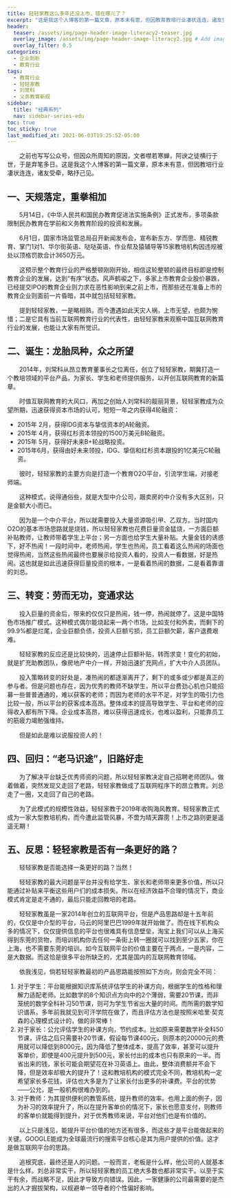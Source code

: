 ```yaml
---
title: 轻轻家教这么多年还没上市，错在哪儿了？
excerpt: "这是我这个人博客的第一篇文章，原本未有意，但因教育教培行业凄状连连，诸友受牵，略抒己见。"
header:
  teaser: /assets/img/page-header-image-literacy2-teaser.jpg
  overlay_image: /assets/img/page-header-image-literacy2.jpg # Add image post (optional)
  overlay_filter: 0.5
categories:
  - 企业剖析
  - 教育行业
tags: 
  - 教育行业
  - 轻轻家教
  - 刘常科
  - 义务教育新规
sidebar:
  title: "经典系列"
  nav: sidebar-series-edu
toc: true
toc_sticky: true
last_modified_at: 2021-06-03T19:25:52-05:00
---
```


&emsp;&emsp;之前也写写公众号，但因众所周知的原因，文者噤若寒蝉，阿谀之徒横行于世，于是弃笔多日。这是我这个人博客的第一篇文章，原本未有意，但因教培行业凄状连连，诸友受牵，略抒己见。

## 一、天规落定，重拳相加

&emsp;&emsp;5月14日，《中华人民共和国民办教育促进法实施条例》正式发布，多项条款限制民办教育在学前和义务教育阶段的投资和发展。

&emsp;&emsp;6月1日，国家市场监管总局召开新闻发布会，宣布新东方、学而思、精锐教育、掌门1对1、华尔街英语、哒哒英语、作业帮及猿辅导等15家教培机构因违规被处以顶格罚款合计3650万元。

&emsp;&emsp;这预示整个教育行业的严格整顿刚刚开始，相信这轮整顿的最终目标即是控制教育企业的发展，达到“有序”状态。风声鹤唳之下，多家上市教育企业股价暴跌，已经提交IPO的教育企业则力求在恶性影响到来之前上市，而那些还在准备上市的教育企业则面前一片昏暗，其中就包括轻轻家教。

&emsp;&emsp;提到轻轻家教，一是略相熟，而今遭遇如此天灾人祸，上市无望，也颇为惋惜；二是它具有当前互联网教育行业的代表性，由轻轻家教来观察中国互联网教育行业的发展，也能让大家有所觉识。

## 二、诞生：龙胎凤种，众之所望

&emsp;&emsp;2014年，刘常科从昂立教育董事长之位离任，创立了轻轻家教，期冀打造一个教培领域的平台产品，为家长、学生和老师提供服务，以开创互联网教育的新篇章。

&emsp;&emsp;时值互联网教育的大风口，再加之创始人刘常科的靓丽背景，轻轻家教成为众望所期，迅速获得资本市场的认可，短短一年之内获得4轮融资：

- 2015年 2月，获得IDG资本与挚信资本的A轮融资。
- 2015年 4月，获得红杉资本领投的1500万美元B轮融资。
- 2015年 5月，获得好未来B+轮战略投资。
- 2015年6月，获得由好未来领投，IDG、挚信和红杉资本跟投的1亿美元C轮融资。

&emsp;&emsp;彼时，轻轻家教的主要方向是打造一个教育O2O平台，引流学生端，对接老师端。

&emsp;&emsp;这种模式，说得通俗些，就是大型中介公司，跟卖房的中介没有多大区别，只是金额大小而已。

&emsp;&emsp;因为是一个中介平台，所以就需要投入大量资源吸引甲、乙双方。当时国内O2O的基本市场思路就是烧钱，所以轻轻家教也花费巨量资金猛烧，一方面巨额补贴教师，让教师带着学生上平台；另一方面也给学生大量补贴。大量金钱的诱惑下，好不热闹！一段时间中，老师热闹，学生也热闹，员工看着这么热闹的场面也觉得热闹，当然这些热闹最终也要展示给投资人看的，投资人一看数据，好是热闹。这也就是如此迅速获得巨量投资的根本，一是看着热闹的数据，二是看着靠谱的刘总。

## 三、转变：劳而无功，变通求达

&emsp;&emsp;投入巨量的资金后，带来的仅仅只是热闹，钱一停，热闹就停了。这是中国特色市场推广模式。这种模式偶尔能烧起来一两个市场，比如支付和外卖，而剩下的99.9%都是烂尾，企业巨额负债，投资人巨额亏损，员工巨额欠薪，客户退费艰难。

&emsp;&emsp;轻轻家教的反应还是比较快的，迅速停止巨额补贴，转而求变！变化的初始，就是扩充助教团队，像房地产中介一样，开始迅速扩充网点，扩大中介人员团队。

&emsp;&emsp;投入策略转变的好处是，凑热闹的都逐渐离开了，剩下的或多或少都是真正的参与者。但是问题也存在，因为优秀的教师不缺学生，所以平台费劲心机也只能招募一些普普通通的，难以获客的老师；而因为老师的水平不足，对学生的吸引力也比较一般，所以平台的获客成本高昂。整体成本的提高导致学生、平台和老师的应得收入都有所下降。企业成本高昂，难以获得迅速成长，也难以盈利，只能靠员工的筋疲力竭勉强维持。

&emsp;&emsp;但是如此是难以说服投资人的！

## 四、回归：“老马识途”，旧路好走

&emsp;&emsp;为了解决平台缺乏优秀师资的问题，所以轻轻家教决定自己招聘老师团队。做着做着，突然发现又走回了老路，轻轻家教做成了互联网程序下的昂立教育。刘总走了一圈，又走回了自己的老路。

&emsp;&emsp;为了此模式的规模性效益，轻轻家教于2019年收购海风教育。轻轻家教正式成为一家大型教培机构，而今遭此监管风暴，不啻为晴天霹雳！上市之路则更是遥遥无期！

## 五、反思：轻轻家教是否有一条更好的路？

&emsp;&emsp;轻轻家教是否能选择一条更好的路？当然！

&emsp;&emsp;轻轻家教的最大问题是平台并没有给学生、家长和老师带来更多价值，所以只能通过补贴来平衡这些用户们的成本损失。所以在经济效益不合理的情况下，商业模式肯定是走不通的，最后只能走回教培的老路。

&emsp;&emsp;轻轻家教虽是一家2014年创立的互联网平台，但是产品思路却是十五年前的，仅仅是中介型的平台，马云的阿里巴巴1999年就开始做了。而在线下机构众多的情况下，仅仅提供信息的平台也很难具有信息壁垒，淘宝上我们可以从上海买得到东莞的货物，而培训机构你去任何一条街上转一圈就可以找到至少五家，你在上海，也不需要东莞的培训。如今互联网平台的价值主要在于两点，一是内容，二是大数据。而这恰是很多平台所缺乏的，尤其是国内的互联网教育领域。

&emsp;&emsp;依我浅见，倘若轻轻家教最初的产品思路能按照如下方向，则会完全不同：

1. 对于学生：平台能根据知识库系统评估学生的补课方向，根据学生的性格和理解力适配老师。比如数学的8个知识点方向中的2个薄弱，需要20节课，而非笼统的数学全科补习50节课，则可为学生节省出大量的时间。而所需的数学知识谱系，多年前我就见到可汗学院在做了，而且评估方法也是按照米哈里·契克森的心理模式设计的，做的非常棒！
2. 对于家长：公允评估学生的补课方向，节约成本。比如原来需要数学补全科50节课，评估之后只需要补20节课，假设每节课400元，则原本的20000元的费用就可以降低到8000元，因为降低了整体成本，提高了效率，甚至可以提升客单价，即使是400元提升到500元，家长付出的成本也只有原来的一半。而省出来的钱，家长可能会期望花在补习英语上。由此，整体消费额并不会下降，但是效率却极大的提升了！这和教培机构的模式完全不同，教培机构一定希望家长多花钱，评估也大多是为了让家长付出更多的补课费。平台的优势——公允，是一般机构很难办到的。
3. 对于教师：为其提供便利的教管系统，提升教师的效率。也用上面的例子，因为补习的效率提升了，所以在提升客单价的情况下，家长也愿意支付，则教师的客单价就能得到提升，对于优秀教师来说，平台对他们也是有价值的。

&emsp;&emsp;以上只是浅见，能提升平台价值的地方还有很多，而这些才是平台能做起来的关键。GOOGLE能成为全球最流行的搜索平台核心是其为用户提供的价值。这才是做互联网平台的思路。

&emsp;&emsp;追根究底，最终还是人的问题。一般而言，老板是什么样，他公司的人就基本是什么样。刘总非常实干，所以轻轻家教的员工绝大多数也都非常实干。以至于实干有余，而战略不足，因此才导致方向错误。因此，一家健康的公司最需要的是杰出的人才掘拔架构，以规避单一领导者的个性偏好影响。
